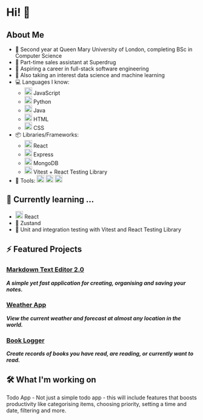 # Hi! 👋

## About Me

- :book: Second year at Queen Mary University of London, completing BSc in Computer Science
- :convenience_store: Part-time sales assistant at Superdrug
- :star2: Aspiring a career in full-stack software engineering
- :brain: Also taking an interest data science and machine learning
- :computer: Languages I know:
  - <a href="https://skillicons.dev"><img src="https://skillicons.dev/icons?i=js" width="20" /></a> JavaScript
  - <a href="https://skillicons.dev"><img src="https://skillicons.dev/icons?i=py" width="20" /></a> Python
  - <a href="https://skillicons.dev"><img src="https://skillicons.dev/icons?i=java" width="20" /></a> Java
  - <a href="https://skillicons.dev"><img src="https://skillicons.dev/icons?i=html" width="20" /></a> HTML
  - <a href="https://skillicons.dev"><img src="https://skillicons.dev/icons?i=css" width="20" /></a> CSS
- :package: Libraries/Frameworks:
  - <a href="https://skillicons.dev"><img src="https://skillicons.dev/icons?i=react" width="20" /></a> React
  - <a href="https://skillicons.dev"><img src="https://skillicons.dev/icons?i=express" width="20" /></a> Express
  - <a href="https://skillicons.dev"><img src="https://skillicons.dev/icons?i=mongodb" width="20" /></a> MongoDB
  - <a href="https://skillicons.dev"><img src="https://skillicons.dev/icons?i=vitest" width="20" /></a> Vitest + React Testing Library
- :wrench: Tools: <a href="https://skillicons.dev"><img src="https://skillicons.dev/icons?i=vscode" width="20" /></a> <a href="https://skillicons.dev"><img src="https://skillicons.dev/icons?i=git" width="20" /></a> <a href="https://skillicons.dev"><img src="https://skillicons.dev/icons?i=npm" width="20" /></a>
<!--
- :department_store: Working part-time as a Sales Advisor at Superdrug
-->


## 🌱 Currently learning ...

- <a href="https://skillicons.dev"><img src="https://skillicons.dev/icons?i=react" width="20" /></a> React
- :bear: Zustand
- 🧪 Unit and integration testing with Vitest and React Testing Library

<!--

- <a href="https://skillicons.dev"><img src="https://skillicons.dev/icons?i=react" width="20" /></a> React - mastering the intermediate/advanced concepts
- <a href="https://skillicons.dev"><img src="https://skillicons.dev/icons?i=ts" width="20" /></a> TypeScript
- <a href="https://skillicons.dev"><img src="https://skillicons.dev/icons?i=svelte" width="20" /></a> Svelte - learning the very basics
-->
## ⚡ Featured Projects

### [Markdown Text Editor 2.0](https://github.com/SA9102/Markdown-Text-Editor-2.0)

***A simple yet fast application for creating, organising and saving your notes.***
<!--
<a href="https://skillicons.dev">
  <img src="https://skillicons.dev/icons?i=js,react,vite,css" width="100" />
</a>
-->
### [Weather App](https://github.com/SA9102/Weather-App)

***View the current weather and forecast at almost any location in the world.***
<!--
<a href="https://skillicons.dev">
  <img src="https://skillicons.dev/icons?i=js,react" width="50" />
</a>
-->
### [Book Logger](https://github.com/SA9102/Book-Logger)

***Create records of books you have read, are reading, or currently want to read.***
<!--
<a href="https://skillicons.dev">
  <img src="https://skillicons.dev/icons?i=js,express,mongodb,css" width="100" />
</a>
-->

## :hammer_and_wrench: What I'm working on

<!--Expenses Tracker - An application tailored specifically to my needs to keep track of my expenses and save as much as possible-->

Todo App - Not just a simple todo app - this will include features that boosts productivity like categorising items, choosing priority, setting a time and date, filtering and more.


<!--
### Simple Flashcards

A simple flashcard application where you create and organise your own flashcards and use them for revising. Will feature all CRUD operations.

This will be my most complex project to date, both in terms of the application itself, and the technologies used. It will use TypeScript (also my first project with TypeScript), React, React Router, Express and MongoDB.

<a href="https://skillicons.dev">
  <img src="https://skillicons.dev/icons?i=ts,react,express,mongodb" width="100" />
</a>
-->
<!--
**SA9102/SA9102** is a ✨ _special_ ✨ repository because its `README.md` (this file) appears on your GitHub profile.

Here are some ideas to get you started:

- 🔭 I’m currently working on ...
- 🌱 I’m currently learning ...
- 👯 I’m looking to collaborate on ...
- 🤔 I’m looking for help with ...
- 💬 Ask me about ...
- 📫 How to reach me: ...
- 😄 Pronouns: ...
- ⚡ Fun fact: ...
-->
